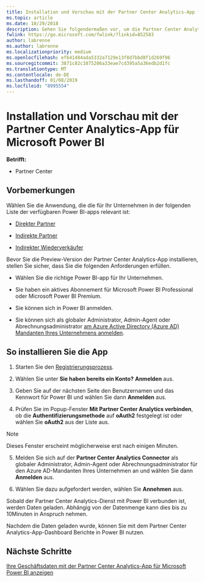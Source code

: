 ```yaml
---
title: Installation und Vorschau mit der Partner Center Analytics-App für Microsoft Power BI | Partner Center
ms.topic: article
ms.date: 10/29/2018
description: Gehen Sie folgendermaßen vor, um die Partner Center Analytics-App für Power BI anzusehen (für direkte Partner im CSP).
fwlink: https://go.microsoft.com/fwlink/?linkid=852583
author: labrenne
ms.author: labrenne
ms.localizationpriority: medium
ms.openlocfilehash: ef641484ada5332a7129e13f8d7bbd8f1d269f96
ms.sourcegitcommit: 3871c82c1075206a33eae7cd395a5a36edb2d1fc
ms.translationtype: MT
ms.contentlocale: de-DE
ms.lasthandoff: 01/08/2019
ms.locfileid: "8995554"
---
```

# <a name="install-and-preview-the-partner-center-analytics-app-for-microsoft-power-bi"></a>Installation und Vorschau mit der Partner Center Analytics-App für Microsoft Power BI

**Betrifft:**

- Partner Center

## <a name="before-you-begin"></a>Vorbemerkungen

Wählen Sie die Anwendung, die die für Ihr Unternehmen in der folgenden Liste der verfügbaren Power BI-apps relevant ist:
- [Direkter Partner](https://app.powerbi.com/groups/me/getdata/services/direct-providers-partner-analytics)

- [Indirekte Partner](https://app.powerbi.com/groups/me/getdata/services/indirect-providers-partner-analytics)

- [Indirekter Wiederverkäufer](https://app.powerbi.com/groups/me/getdata/services/indirect-seller-partner-analytics)

Bevor Sie die Preview-Version der Partner Center Analytics-App installieren, stellen Sie sicher, dass Sie die folgenden Anforderungen erfüllen.

- Wählen Sie die richtige Power BI-app für Ihr Unternehmen.

- Sie haben ein aktives Abonnement für Microsoft Power BI Professional oder Microsoft Power BI Premium.

- Sie können sich in Power BI anmelden.

- Sie können sich als globaler Administrator, Admin-Agent oder Abrechnungsadministrator [am Azure Active Directory (Azure AD) Mandanten Ihres Unternehmens anmelden](azure-active-directory-tenants-and-partner-center.md).

## <a name="to-install-the-app"></a>So installieren Sie die App

1. Starten Sie den [Registrierungsprozess](https://app.powerbi.com/getdata/services/partneranalytics?cpcode=PartnerCenterAnalytics&getDataForceConnect=true&alwaysPromptForContentProviderCreds=true).

2. Wählen Sie unter **Sie haben bereits ein Konto?** **Anmelden** aus. 

3. Geben Sie auf der nächsten Seite den Benutzernamen und das Kennwort für Power BI und wählen Sie dann **Anmelden** aus. 

4. Prüfen Sie im Popup-Fenster **Mit Partner Center Analytics verbinden**, ob die **Authentifizierungsmethode** auf **oAuth2** festgelegt ist oder wählen Sie **oAuth2** aus der Liste aus. 

> [!NOTE]  
>  Dieses Fenster erscheint möglicherweise erst nach einigen Minuten.

5. Melden Sie sich auf der **Partner Center Analytics Connector** als globaler Administrator, Admin-Agent oder Abrechnungsadministrator für den Azure AD-Mandanten Ihres Unternehmen an und wählen Sie dann **Anmelden** aus.
 
6. Wählen Sie dazu aufgefordert werden, wählen Sie **Annehmen** aus. 

Sobald der Partner Center Analytics-Dienst mit Power BI verbunden ist, werden Daten geladen. Abhängig von der Datenmenge kann dies bis zu 10Minuten in Anspruch nehmen. 

Nachdem die Daten geladen wurde, können Sie mit dem Partner Center Analytics-App-Dashboard Berichte in Power BI nutzen.

## <a name="next-steps"></a>Nächste Schritte

[Ihre Geschäftsdaten mit der Partner Center Analytics-App für Microsoft Power BI anzeigen](power-bi-app-for-direct-partners-use.md)
